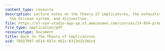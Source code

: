 ```yaml
---
content_type: resource
description: Lecture notes on the theory of implicatures, the exhaustivity generalization,
  the Gricean system, and disjunction.
file: https://ol-ocw-studio-app-qa.s3.amazonaws.com/courses/24-954-pragmatics-in-linguistic-theory-spring-2010/78927097d514657ad61c6312d152bbcd_MIT24_954S10_lec05.pdf
file_type: application/pdf
resourcetype: Document
title: Back to the Theory of Implicatures
uid: 78927097-d514-657a-d61c-6312d152bbcd
---
```


